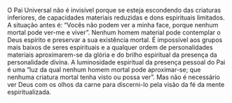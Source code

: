 ﻿O Pai Universal não é invisível porque se esteja escondendo das criaturas inferiores, de  capacidades materiais reduzidas e dons espirituais limitados. A situação antes é: “Vocês não podem ver a minha face, porque nenhum mortal pode ver-me e viver”. Nenhum homem material pode contemplar o Deus espírito e preservar a sua existência mortal. É impossível aos grupos mais baixos de seres espirituais e a qualquer ordem de personalidades materiais aproximarem-se da glória e do brilho espiritual da presença da personalidade divina. A luminosidade espiritual da presença pessoal do Pai é uma “luz da qual nenhum homem mortal pode aproximar-se; que nenhuma criatura mortal tenha visto ou possa ver”. Mas não é necessário ver Deus com os olhos da carne para discerni-lo pela visão da fé da mente espiritualizada.